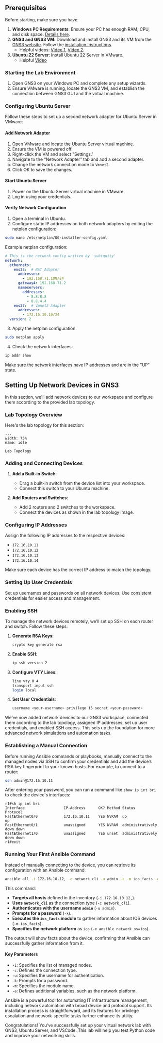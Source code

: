 ## Prerequisites

Before starting, make sure you have:

1. **Windows PC Requirements**: Ensure your PC has enough RAM, CPU, and disk space. [Details here](https://docs.gns3.com/docs/getting-started/installation/windows/#minimum-requirements).
2. **GNS3 and GNS3 VM**: Download and install GNS3 and its VM from the [GNS3 website](https://www.gns3.com/). Follow the [installation instructions](https://docs.gns3.com/docs/getting-started/installation/windows/#introduction).
   - Helpful videos: [Video 1](https://www.youtube.com/watch?v=x9pGYyEqLYs), [Video 2](https://www.youtube.com/watch?v=lFEDmM_lsxI).
3. **Ubuntu 22 Server**: Install Ubuntu 22 Server in VMware.
   - Helpful [Video](https://youtu.be/Lj5qHBjSfMo?si=I5YZmZqnNqUKGdoP)

### Starting the Lab Environment

1. Open GNS3 on your Windows PC and complete any setup wizards.
2. Ensure VMware is running, locate the GNS3 VM, and establish the connection between GNS3 GUI and the virtual machine.

### Configuring Ubuntu Server

Follow these steps to set up a second network adapter for Ubuntu Server in VMware:

#### Add Network Adapter

1. Open VMware and locate the Ubuntu Server virtual machine.
2. Ensure the VM is powered off.
3. Right-click the VM and select "Settings."
4. Navigate to the "Network Adapter" tab and add a second adapter.
5. Change the network connection mode to `Vmnet2`.
6. Click OK to save the changes.

#### Start Ubuntu Server

1. Power on the Ubuntu Server virtual machine in VMware.
2. Log in using your credentials.

#### Verify Network Configuration

1. Open a terminal in Ubuntu.
2. Configure static IP addresses on both network adapters by editing the netplan configuration:

```bash
sudo nano /etc/netplan/00-installer-config.yaml
```

Example netplan configuration:

```yaml
# This is the network config written by 'subiquity'
network:
  ethernets:
    ens33:  # NAT Adapter
      addresses:
        - 192.168.71.100/24
      gateway4: 192.168.71.2
      nameservers:
        addresses:
          - 8.8.8.8
          - 8.8.4.4
    ens37:  # Vmnet2 Adapter
      addresses:
        - 172.16.10.10/24
  version: 2
```

3. Apply the netplan configuration:

```bash
sudo netplan apply
```

4. Check the network interfaces:

```bash
ip addr show
```

Make sure the network interfaces have IP addresses and are in the "UP" state.

## Setting Up Network Devices in GNS3

In this section, we'll add network devices to our workspace and configure them according to the provided lab topology.

### Lab Topology Overview

Here's the lab topology for this section:

```{figure} ../images/automation-lab.png
---
width: 75%
name: idle
---
Lab Topology
```

### Adding and Connecting Devices

1. **Add a Built-in Switch**:
   - Drag a built-in switch from the device list into your workspace.
   - Connect this switch to your Ubuntu machine.

2. **Add Routers and Switches**:
   - Add 2 routers and 2 switches to the workspace.
   - Connect the devices as shown in the lab topology image.

### Configuring IP Addresses

Assign the following IP addresses to the respective devices:

- `172.16.10.11`
- `172.16.10.12`
- `172.16.10.13`
- `172.16.10.14`

Make sure each device has the correct IP address to match the topology.

### Setting Up User Credentials

Set up usernames and passwords on all network devices. Use consistent credentials for easier access and management.

### Enabling SSH

To manage the network devices remotely, we'll set up SSH on each router and switch. Follow these steps:

1. **Generate RSA Keys**:
   ```bash
   crypto key generate rsa
   ```

2. **Enable SSH**:
   ```bash
   ip ssh version 2
   ```

3. **Configure VTY Lines**:
   ```bash
   line vty 0 4
   transport input ssh
   login local
   ```

4. **Set User Credentials**:
   ```bash
   username <your-username> privilege 15 secret <your-password>
   ```

We've now added network devices to our GNS3 workspace, connected them according to the lab topology, assigned IP addresses, set up user credentials, and enabled SSH access. This sets up the foundation for more advanced network simulations and automation tasks.

### Establishing a Manual Connection

Before running Ansible commands or playbooks, manually connect to the managed nodes via SSH to confirm your credentials and add the device’s RSA key fingerprint to your known hosts. For example, to connect to a router:

```bash
ssh admin@172.16.10.11
```

After entering your password, you can run a command like `show ip int bri` to check the device's interfaces:

```plaintext
r1#sh ip int bri
Interface                  IP-Address      OK? Method Status                Protocol
FastEthernet0/0            172.16.10.11    YES NVRAM  up                    up      
FastEthernet0/1            unassigned      YES NVRAM  administratively down down    
FastEthernet1/0            unassigned      YES unset  administratively down down    
r1#exit
```

### Running Your First Ansible Command

Instead of manually connecting to the device, you can retrieve its configuration with an Ansible command:

```bash
ansible all -i 172.16.10.12, -c network_cli -u admin -k -m ios_facts -e ansible_network_os=ios
```

This command:

- **Targets all hosts** defined in the inventory (`-i 172.16.10.12,`).
- **Uses `network_cli`** as the connection type (`-c network_cli`).
- **Authenticates with the username `admin`** (`-u admin`).
- **Prompts for a password** (`-k`).
- **Executes the `ios_facts` module** to gather information about IOS devices (`-m ios_facts`).
- **Specifies the network platform** as `ios` (`-e ansible_network_os=ios`).

The output will show facts about the device, confirming that Ansible can successfully gather information from it.

#### Key Parameters

- `-i`: Specifies the list of managed nodes.
- `-c`: Defines the connection type.
- `-u`: Specifies the username for authentication.
- `-k`: Prompts for a password.
- `-m`: Specifies the module name.
- `-e`: Defines additional variables, such as the network platform.

Ansible is a powerful tool for automating IT infrastructure management, including network automation with broad device and protocol support. Its installation process is straightforward, and its features for privilege escalation and network-specific tasks further enhance its utility.

Congratulations! You've successfully set up your virtual network lab with GNS3, Ubuntu Server, and VSCode. This lab will help you test Python code and improve your networking skills.
